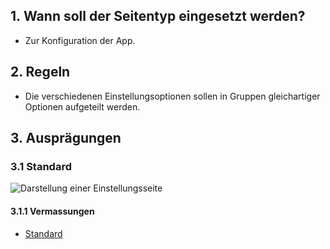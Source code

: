 ## 1. Wann soll der Seitentyp eingesetzt werden?
*   Zur Konfiguration der App.

## 2. Regeln
*   Die verschiedenen Einstellungsoptionen sollen in Gruppen gleichartiger Optionen aufgeteilt werden.

## 3. Ausprägungen
### 3.1 Standard
![Darstellung einer Einstellungsseite](https://raw.githubusercontent.com/sbb-design-systems/sbb-design-system/master/mobile/page-types/settings/images/MS04.png 'class: image')

#### 3.1.1 Vermassungen
*   [Standard](https://sbb.invisionapp.com/d/main#/console/14051805/323023911/inspect)